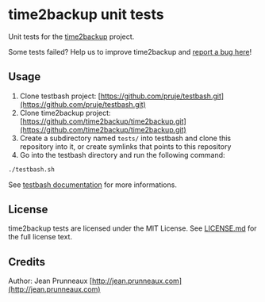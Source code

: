 # time2backup unit tests

Unit tests for the [time2backup](https://time2backup.github.io) project.

Some tests failed? Help us to improve time2backup and [report a bug here](https://github.com/time2backup/time2backup/issues)!

## Usage
1. Clone testbash project: [https://github.com/pruje/testbash.git](https://github.com/pruje/testbash.git)
2. Clone time2backup project: [https://github.com/time2backup/time2backup.git](https://github.com/time2backup/time2backup.git)
3. Create a subdirectory named `tests/` into testbash and clone this repository into it, or create symlinks that points to this repository
4. Go into the testbash directory and run the following command:
```bash
./testbash.sh
```

See [testbash documentation](https://github.com/pruje/testbash) for more informations.

## License
time2backup tests are licensed under the MIT License. See [LICENSE.md](LICENSE.md) for the full license text.

## Credits
Author: Jean Prunneaux [http://jean.prunneaux.com](http://jean.prunneaux.com)
